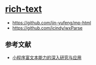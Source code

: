 # [rich-text](https://developers.weixin.qq.com/miniprogram/dev/component/rich-text.html)

- https://github.com/jin-yufeng/mp-html
- https://github.com/icindy/wxParse

## 参考文献

- [小程序富文本能力的深入研究与应用](https://developers.weixin.qq.com/community/develop/article/doc/0006e05c1e8dd80b78a8d49f356413)
